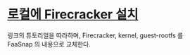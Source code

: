 # [로컬에 Firecracker 설치](https://github.com/firecracker-microvm/firecracker/blob/main/docs/getting-started.md)

링크의 튜토리얼을 따라하며, Firecracker, kernel, guest-rootfs 를  
FaaSnap 의 내용으로 교체한다.

